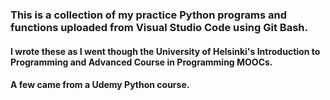 ### This is a collection of my practice Python programs and functions uploaded from Visual Studio Code using Git Bash.
#### I wrote these as I went though the University of Helsinki's Introduction to Programming and Advanced Course in Programming MOOCs.
#### A few came from a Udemy Python course.
